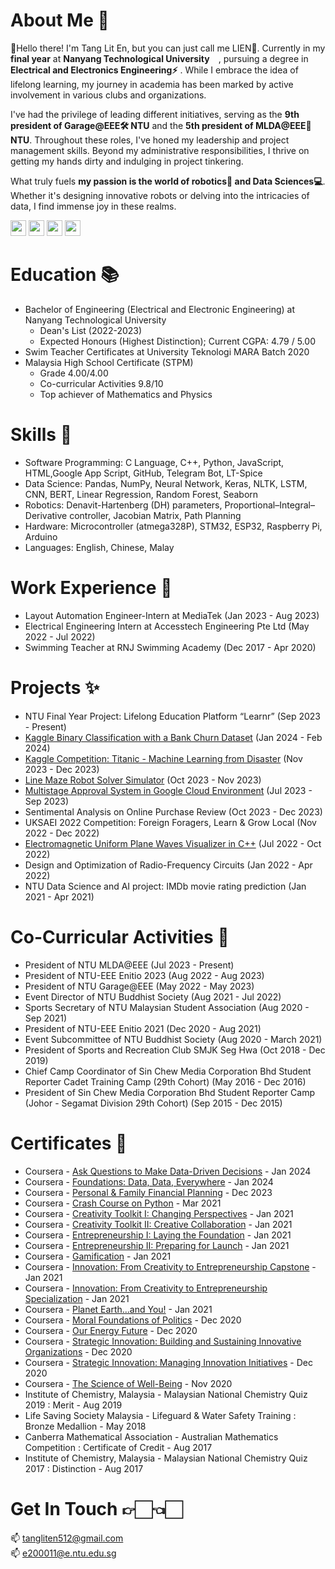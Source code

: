 # About Me 👑 
👋Hello there! I'm Tang Lit En, but you can just call me LIEN👀. Currently in my **final year** at **Nanyang Technological University** <img src="https://github.com/TangLitEn/TangLitEn/assets/65808174/7aa82688-e9b5-4079-8a59-6b9856f7a936"  width="10" height="10">, pursuing a degree in **Electrical and Electronics Engineering⚡️** . While I embrace the idea of lifelong learning, my journey in academia has been marked by active involvement in various clubs and organizations.

I've had the privilege of leading different initiatives, serving as the **9th president of Garage@EEE🛠️ NTU** and the **5th president of MLDA@EEE🤖 NTU**. Throughout these roles, I've honed my leadership and project management skills. Beyond my administrative responsibilities, I thrive on getting my hands dirty and indulging in project tinkering.

What truly fuels **my passion is the world of robotics🦾 and Data Sciences💻**. Whether it's designing innovative robots or delving into the intricacies of data, I find immense joy in these realms. 

<a href="https://www.instagram.com/liten_512/"><img src="https://github.com/TangLitEn/TangLitEn/assets/65808174/f57f9abf-ab3f-4fe4-9110-b100685ef964"  width="25" height="25"></a>
<a href="https://www.linkedin.com/in/lit-en-tang-3552b9201/"><img src="https://github.com/TangLitEn/TangLitEn/assets/65808174/ce9cad82-c66f-43c2-b6b7-8e6b6aae555a"  width="25" height="25"></a>
<a href="https://www.strava.com/athletes/92391526"><img src="https://github.com/TangLitEn/TangLitEn/assets/65808174/07e54ef5-e97f-430e-8175-2f3e1f02688c"  width="25" height="25"></a> 
<a href="https://maps.app.goo.gl/VkQn5fZf8p1VncUV7"><img src="https://github.com/TangLitEn/TangLitEn/assets/65808174/81e23471-beff-4a9a-8773-e226a6470c24"  width="25" height="25"></a> 

# Education 📚
- Bachelor of Engineering (Electrical and Electronic Engineering) at Nanyang Technological University
  - Dean's List (2022-2023)
  - Expected Honours (Highest Distinction); Current CGPA: 4.79 / 5.00
- Swim Teacher Certificates at University Teknologi MARA Batch 2020
- Malaysia High School Certificate (STPM)
  - Grade 4.00/4.00
  - Co-curricular Activities 9.8/10
  - Top achiever of Mathematics and Physics
 
# Skills 🍳
- Software Programming: C Language, C++, Python, JavaScript, HTML,Google App Script, GitHub, Telegram Bot, LT-Spice
- Data Science: Pandas, NumPy, Neural Network, Keras, NLTK, LSTM, CNN, BERT, Linear Regression, Random Forest, Seaborn
- Robotics: Denavit-Hartenberg (DH) parameters, Proportional–Integral–Derivative controller, Jacobian Matrix, Path Planning
- Hardware: Microcontroller (atmega328P), STM32, ESP32, Raspberry Pi, Arduino
- Languages: English, Chinese, Malay

# Work Experience 💼
- Layout Automation Engineer-Intern at MediaTek (Jan 2023 - Aug 2023)
- Electrical Engineering Intern at Accesstech Engineering Pte Ltd (May 2022 - Jul 2022)
- Swimming Teacher at RNJ Swimming Academy (Dec 2017 - Apr 2020)

# Projects ✨
- NTU Final Year Project: Lifelong Education Platform “Learnr” (Sep 2023 - Present)
- [Kaggle Binary Classification with a Bank Churn Dataset](https://github.com/TangLitEn/kaggle-Binary-Classification-with-a-Bank-Churn-Dataset) (Jan 2024 - Feb 2024)
- [Kaggle Competition: Titanic - Machine Learning from Disaster](https://github.com/TangLitEn/kaggle-titanic) (Nov 2023 - Dec 2023)
- [Line Maze Robot Solver Simulator](https://github.com/TangLitEn/line-maze-robot-solver-simulator) (Oct 2023 - Nov 2023)
- [Multistage Approval System in Google Cloud Environment](https://github.com/TangLitEn/multistage_approval_gform) (Jul 2023 - Sep 2023)
- Sentimental Analysis on Online Purchase Review (Oct 2023 - Dec 2023)
- UKSAEI 2022 Competition: Foreign Foragers, Learn & Grow Local (Nov 2022 - Dec 2022)
- [Electromagnetic Uniform Plane Waves Visualizer in C++](https://github.com/TangLitEn/UPW_Visualization) (Jul 2022 - Oct 2022)
- Design and Optimization of Radio-Frequency Circuits (Jan 2022 - Apr 2022)
- NTU Data Science and AI project: IMDb movie rating prediction (Jan 2021 - Apr 2021)

# Co-Curricular Activities 🛝
- President of NTU MLDA@EEE (Jul 2023 - Present)
- President of NTU-EEE Enitio 2023 (Aug 2022 - Aug 2023)
- President of NTU Garage@EEE (May 2022 - May 2023)
- Event Director of NTU Buddhist Society (Aug 2021 - Jul 2022)
- Sports Secretary of NTU Malaysian Student Association (Aug 2020 - Sep 2021)
- President of NTU-EEE Enitio 2021 (Dec 2020 - Aug 2021)
- Event Subcommittee of NTU Buddhist Society (Aug 2020 - March 2021)
- President of Sports and Recreation Club SMJK Seg Hwa (Oct 2018 - Dec 2019)
- Chief Camp Coordinator of Sin Chew Media Corporation Bhd Student Reporter Cadet Training Camp (29th Cohort) (May 2016 - Dec 2016)
- President of Sin Chew Media Corporation Bhd Student Reporter Camp (Johor - Segamat Division 29th Cohort) (Sep 2015 - Dec 2015)

# Certificates 🔖
- Coursera - [Ask Questions to Make Data-Driven Decisions](https://www.coursera.org/account/accomplishments/verify/9ABUFCA8PCSQ) - Jan 2024
- Coursera - [Foundations: Data, Data, Everywhere](https://www.coursera.org/account/accomplishments/verify/U5SBUT2ZZKDH) - Jan 2024
- Coursera - [Personal & Family Financial Planning](https://coursera.org/verify/MQ24MCHH792H) - Dec 2023
- Coursera - [Crash Course on Python](https://www.coursera.org/account/accomplishments/certificate/FBRLVYX72REC) - Mar 2021
- Coursera - [Creativity Toolkit I: Changing Perspectives](https://www.coursera.org/account/accomplishments/certificate/X4FGALRGYT9M) - Jan 2021
- Coursera - [Creativity Toolkit II: Creative Collaboration](https://www.coursera.org/account/accomplishments/certificate/PJQTEF6WF4CV) - Jan 2021
- Coursera - [Entrepreneurship I: Laying the Foundation](https://www.coursera.org/account/accomplishments/certificate/U6FTB4E2XM6P) - Jan 2021
- Coursera - [Entrepreneurship II: Preparing for Launch](https://www.coursera.org/account/accomplishments/certificate/X4ZQQFPS64Q8) - Jan 2021
- Coursera - [Gamification](https://www.coursera.org/account/accomplishments/certificate/29X7DHCKYXML) - Jan 2021
- Coursera - [Innovation: From Creativity to Entrepreneurship Capstone](https://www.coursera.org/account/accomplishments/certificate/XUN6ANRD8CQG) - Jan 2021
- Coursera - [Innovation: From Creativity to Entrepreneurship Specialization](https://www.coursera.org/account/accomplishments/specialization/certificate/95CSFXMXMMML) - Jan 2021
- Coursera - [Planet Earth...and You!](https://www.coursera.org/account/accomplishments/certificate/EWWFLTZAEK83) - Jan 2021
- Coursera - [Moral Foundations of Politics](https://www.coursera.org/account/accomplishments/certificate/RWG7VKH63WBF) - Dec 2020
- Coursera - [Our Energy Future](https://www.coursera.org/account/accomplishments/certificate/6GZ9R3JPG692) - Dec 2020
- Coursera - [Strategic Innovation: Building and Sustaining Innovative Organizations](https://www.coursera.org/account/accomplishments/certificate/WYPSV6UNPU37) - Dec 2020
- Coursera - [Strategic Innovation: Managing Innovation Initiatives](https://www.coursera.org/account/accomplishments/certificate/GQBWNHZTPG5U) - Dec 2020
- Coursera - [The Science of Well-Being](https://www.coursera.org/account/accomplishments/certificate/V6PZ9NEYU4K9) - Nov 2020
- Institute of Chemistry, Malaysia - Malaysian National Chemistry Quiz 2019 : Merit - Aug 2019
- Life Saving Society Malaysia - Lifeguard & Water Safety Training : Bronze Medallion - May 2018
- Canberra Mathematical Association - Australian Mathematics Competition : Certificate of Credit - Aug 2017
- Institute of Chemistry, Malaysia - Malaysian National Chemistry Quiz 2017 : Distinction - Aug 2017

# Get In Touch 👉🏻👈🏻
📫 tangliten512@gmail.com
\
📫 e200011@e.ntu.edu.sg
